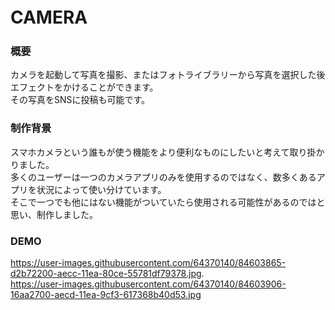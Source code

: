 # CAMERA　　

### 概要
カメラを起動して写真を撮影、またはフォトライブラリーから写真を選択した後エフェクトをかけることができます。  
その写真をSNSに投稿も可能です。  
  
### 制作背景
スマホカメラという誰もが使う機能をより便利なものにしたいと考えて取り掛かりました。  
多くのユーザーは一つのカメラアプリのみを使用するのではなく、数多くあるアプリを状況によって使い分けています。  
そこで一つでも他にはない機能がついていたら使用される可能性があるのではと思い、制作しました。  
  
### DEMO  
https://user-images.githubusercontent.com/64370140/84603865-d2b72200-aecc-11ea-80ce-55781df79378.jpg.  
https://user-images.githubusercontent.com/64370140/84603906-16aa2700-aecd-11ea-9cf3-617368b40d53.jpg
